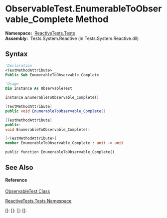 # ObservableTest.EnumerableToObservable\_Complete Method

**Namespace:**  [ReactiveTests.Tests](ReactiveTests.Tests\ReactiveTests.Tests.md)  
**Assembly:**  Tests.System.Reactive (in Tests.System.Reactive.dll)

## Syntax

```vb
'Declaration
<TestMethodAttribute> _
Public Sub EnumerableToObservable_Complete
```

```vb
'Usage
Dim instance As ObservableTest

instance.EnumerableToObservable_Complete()
```

```csharp
[TestMethodAttribute]
public void EnumerableToObservable_Complete()
```

```c++
[TestMethodAttribute]
public:
void EnumerableToObservable_Complete()
```

```fsharp
[<TestMethodAttribute>]
member EnumerableToObservable_Complete : unit -> unit 
```

```jscript
public function EnumerableToObservable_Complete()
```

## See Also

#### Reference

[ObservableTest Class](ObservableTest\ObservableTest.md)

[ReactiveTests.Tests Namespace](ReactiveTests.Tests\ReactiveTests.Tests.md)

[]: 
[]: 
[]: 
[]: 